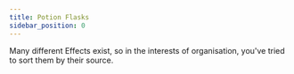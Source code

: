 ```yaml
---
title: Potion Flasks
sidebar_position: 0
---
```


Many different Effects exist, so in the interests of organisation, you've tried to sort them by their source.
